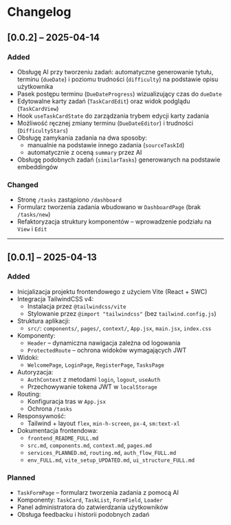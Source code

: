 # Changelog

## [0.0.2] – 2025-04-14

### Added

- Obsługę AI przy tworzeniu zadań: automatyczne generowanie tytułu, terminu (`dueDate`) i poziomu trudności (`difficulty`) na podstawie opisu użytkownika
- Pasek postępu terminu (`DueDateProgress`) wizualizujący czas do `dueDate`
- Edytowalne karty zadań (`TaskCardEdit`) oraz widok podglądu (`TaskCardView`)
- Hook `useTaskCardState` do zarządzania trybem edycji karty zadania
- Możliwość ręcznej zmiany terminu (`DueDateEditor`) i trudności (`DifficultyStars`)
- Obsługę zamykania zadania na dwa sposoby:
  - manualnie na podstawie innego zadania (`sourceTaskId`)
  - automatycznie z oceną `summary` przez AI
- Obsługę podobnych zadań (`similarTasks`) generowanych na podstawie embeddingów

### Changed

- Stronę `/tasks` zastąpiono `/dashboard`
- Formularz tworzenia zadania wbudowano w `DashboardPage` (brak `/tasks/new`)
- Refaktoryzacja struktury komponentów – wprowadzenie podziału na `View` i `Edit`

---

## [0.0.1] – 2025-04-13

### Added

- Inicjalizacja projektu frontendowego z użyciem Vite (React + SWC)
- Integracja TailwindCSS v4:
  - Instalacja przez `@tailwindcss/vite`
  - Stylowanie przez `@import "tailwindcss"` (bez `tailwind.config.js`)
- Struktura aplikacji:
  - `src/`: `components/`, `pages/`, `context/`, `App.jsx`, `main.jsx`, `index.css`
- Komponenty:
  - `Header` – dynamiczna nawigacja zależna od logowania
  - `ProtectedRoute` – ochrona widoków wymagających JWT
- Widoki:
  - `WelcomePage`, `LoginPage`, `RegisterPage`, `TasksPage`
- Autoryzacja:
  - `AuthContext` z metodami `login`, `logout`, `useAuth`
  - Przechowywanie tokena JWT w `localStorage`
- Routing:
  - Konfiguracja tras w `App.jsx`
  - Ochrona `/tasks`
- Responsywność:
  - Tailwind + layout `flex`, `min-h-screen`, `px-4`, `sm:text-xl`
- Dokumentacja frontendowa:
  - `frontend_README_FULL.md`
  - `src.md`, `components.md`, `context.md`, `pages.md`
  - `services_PLANNED.md`, `routing.md`, `auth_flow_FULL.md`
  - `env_FULL.md`, `vite_setup_UPDATED.md`, `ui_structure_FULL.md`

### Planned

- `TaskFormPage` – formularz tworzenia zadania z pomocą AI
- Komponenty: `TaskCard`, `TaskList`, `FormField`, `Loader`
- Panel administratora do zatwierdzania użytkowników
- Obsługa feedbacku i historii podobnych zadań
